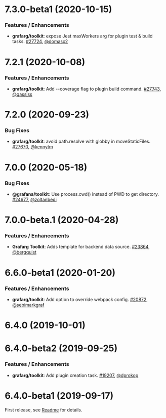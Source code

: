 # 7.3.0-beta1 (2020-10-15)

### Features / Enhancements
* **grafarg/toolkit**: expose Jest maxWorkers arg for plugin test & build tasks. [#27724](https://github.com/famarks/grafarg/pull/27724), [@domasx2](https://github.com/domasx2)

# 7.2.1 (2020-10-08)

### Features / Enhancements
* **grafarg/toolkit**: Add --coverage flag to plugin build command. [#27743](https://github.com/famarks/grafarg/pull/27743), [@gassiss](https://github.com/gassiss)

# 7.2.0 (2020-09-23)

### Bug Fixes
- **grafarg/toolkit**: avoid path.resolve with globby in moveStaticFiles. [#27670](https://github.com/famarks/grafarg/pull/27670), [@kennytm](https://github.com/kennytm)

# 7.0.0 (2020-05-18)

### Bug Fixes

- **@grafana/toolkit**: Use process.cwd() instead of PWD to get directory. [#24677](https://github.com/famarks/grafarg/pull/24677), [@zoltanbedi](https://github.com/zoltanbedi)

# 7.0.0-beta.1 (2020-04-28)

### Features / Enhancements
- **Grafarg Toolkit**: Adds template for backend data source. [#23864](https://github.com/famarks/grafarg/pull/23864), [@bergquist](https://github.com/bergquist)

# 6.6.0-beta1 (2020-01-20)

### Features / Enhancements
- **grafarg/toolkit**: Add option to override webpack config. [#20872](https://github.com/famarks/grafarg/pull/20872), [@sebimarkgraf](https://github.com/sebimarkgraf)

# 6.4.0 (2019-10-01)

# 6.4.0-beta2 (2019-09-25)

### Features / Enhancements
- **grafarg/toolkit**: Add plugin creation task. [#19207](https://github.com/famarks/grafarg/pull/19207), [@dprokop](https://github.com/dprokop)

# 6.4.0-beta1 (2019-09-17)
First release, see [Readme](https://github.com/famarks/grafarg/blob/v6.4.0-beta1/packages/grafarg-toolkit/README.md) for details.
